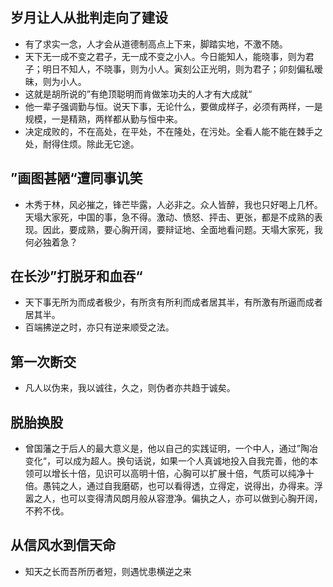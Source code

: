 ## 岁月让人从批判走向了建设
- 有了求实一念，人才会从道德制高点上下来，脚踏实地，不激不随。
- 天下无一成不变之君子，无一成不变之小人。今日能知人，能晓事，则为君子；明日不知人，不晓事，则为小人。寅刻公正光明，则为君子；卯刻偏私暧昧，则为小人。
- 这就是胡所说的”有绝顶聪明而肯做笨功夫的人才有大成就“
- 他一辈子强调勤与恒。说天下事，无论什么，要做成样子，必须有两样，一是规模，一是精熟，两样都从勤与恒中来。
- 决定成败的，不在高处，在平处，不在隆处，在污处。全看人能不能在棘手之处，耐得住烦。除此无它途。

## ”画图甚陋“遭同事讥笑

- 木秀于林，风必摧之，锋芒毕露，人必非之。众人皆醉，我也只好喝上几杯。天塌大家死，中国的事，急不得。激动、愤怒、抨击、更张，都是不成熟的表现。因此，要成熟，要心胸开阔，要辩证地、全面地看问题。天塌大家死，我何必独着急？

## 在长沙”打脱牙和血吞“

- 天下事无所为而成者极少，有所贪有所利而成者居其半，有所激有所逼而成者居其半。
- 百端拂逆之时，亦只有逆来顺受之法。
	 
## 第一次断交

- 凡人以伪来，我以诚往，久之，则伪者亦共趋于诚矣。
	 
## 脱胎换股

- 曾国藩之于后人的最大意义是，他以自己的实践证明，一个中人，通过”陶冶变化“，可以成为超人。换句话说，如果一个人真诚地投入自我完善，他的本领可以增长十倍，见识可以高明十倍，心胸可以扩展十倍，气质可以纯净十倍。愚钝之人，通过自我磨砺，也可以看得透，立得定，说得出，办得来。浮嚣之人，也可以变得清风朗月般从容澄净。偏执之人，亦可以做到心胸开阔，不矜不伐。

## 从信风水到信天命

- 知天之长而吾所历者短，则遇忧患横逆之来